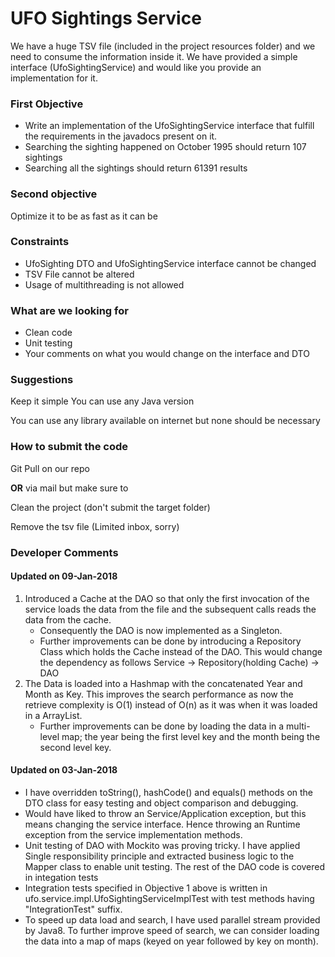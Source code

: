 # UFO Sightings Service

We have a huge TSV file (included in the project resources folder) and we need to consume the information inside it.
We have provided a simple interface (UfoSightingService) and would like you provide an implementation for it.
  


### First Objective
- Write an implementation of the UfoSightingService interface that fulfill the requirements in the javadocs present on it.
- Searching the sighting happened on October 1995 should return 107 sightings
- Searching all the sightings should return 61391 results


### Second objective
Optimize it to be as fast as it can be

### Constraints
- UfoSighting DTO and UfoSightingService interface cannot be changed
- TSV File cannot be altered
- Usage of multithreading is not allowed

### What are we looking for

- Clean code
- Unit testing
- Your comments on what you would change on the interface and DTO


### Suggestions
Keep it simple
You can use any Java version

You can use any library available on internet but none should be necessary




### How to submit the code

Git Pull on our repo 

**OR** via mail but make sure to

Clean the project (don't submit the target folder)

Remove the tsv file (Limited inbox, sorry)


### Developer Comments

#### Updated on 09-Jan-2018

1. Introduced a Cache at the DAO so that only the first invocation of the service loads the data from the file and the subsequent calls reads the data from the cache.
    * Consequently the DAO is now implemented as a Singleton.
    * Further improvements can be done by introducing a Repository Class which holds the Cache instead of the DAO. This would change the dependency as follows
    Service -> Repository(holding Cache) -> DAO
2. The Data is loaded into a Hashmap with the concatenated Year and Month as Key. This improves the search performance as now the retrieve complexity is O(1)
   instead of O(n) as it was when it was loaded in a ArrayList.
    * Further improvements can be done by loading the data in a multi-level map; the year being the first level key and the month being the second level key.

#### Updated on 03-Jan-2018

- I have overridden toString(), hashCode() and equals() methods on the DTO class for easy testing and object comparison and debugging.
- Would have liked to throw an Service/Application exception, but this means changing the service interface.
    Hence throwing an Runtime exception from the service implementation methods.
- Unit testing of DAO with Mockito was proving tricky. I have applied Single responsibility principle and extracted business logic to the
    Mapper class to enable unit testing. The rest of the DAO code is covered in integation tests
- Integration tests specified in Objective 1 above is written in ufo.service.impl.UfoSightingServiceImplTest with test methods having
    "IntegrationTest" suffix.
- To speed up data load and search, I have used parallel stream provided by Java8. To further improve speed of search, we can consider loading
    the data into a map of maps (keyed on year followed by key on month).


